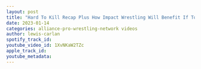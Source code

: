 ```yaml
---
layout: post
title: "Hard To Kill Recap Plus How Impact Wrestling Will Benefit If Tony Khan Buys The WWE"
date: 2023-01-14
categories: alliance-pro-wrestling-network videos
author: lewis-carlan
spotify_track_id: 
youtube_video_id: 1XvNKaW2TZc
apple_track_id: 
youtube_metadata: 
---
```

